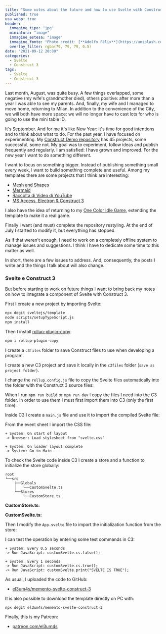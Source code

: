 ```yaml
---
title: "Some notes about the future and how to use Svelte with Construct 3 (English)"
published: true
usa_webp: true
header:
  immagine_tipo: "jpg"
  miniatura: "image"
  immagine_estesa: "image"
  immagine_fonte: "Photo credit: [**Adolfo Félix**](https://unsplash.com/@adolfofelix)"
  overlay_filter: rgba(79, 79, 79, 0.5)
date: "2021-09-12 20:00"
categories:
  - Svelte
  - Construct 3
tags:
  - Svelte
  - Construct 3
---
```


Last month, August, was quite busy. A few things overlapped, some negative (my wife's grandmother died), others positive: after more than a year I was able to see my parents. And, finally, my wife and I managed to move home, returning to Milan. In addition to the convenience of the City, we will both have more space: we will no longer have to cast lots for who is going to use the mini table :D.

It's September. And for me it's like New Year: it's time for good intentions and to think about what to do. For the past year, I have focused on experimenting. My [Construct Demo repository](https://github.com/el3um4s/construct-demo) has 45 projects, some successful, some not. My goal was to experiment, follow ideas and publish frequently and regularly. I am satisfied: I have grown and improved. For the new year I want to do something different.

I want to focus on something bigger. Instead of publishing something small every week, I want to build something complete and useful. Among my templates there are some projects that I think are interesting:

- [Mesh and Shapes](https://www.patreon.com/posts/47493518)
- [Mermaid](https://www.patreon.com/posts/uml-for-database-51059040)
- [Raccolta di Video di YouTube](https://www.patreon.com/posts/46901116)
- [MS Access, Electron & Construct 3](https://www.patreon.com/posts/ms-access-3-50472226)

I also have the idea of returning to my [One Color Idle Game](https://c3demo.stranianelli.com/template/005-one-color-idle-game), extending the template to make it a real game.

Finally I want (and must) complete the repository restyling. At the end of July I started to modify it, but everything has stopped.

As if that weren't enough, I need to work on a completely offline system to manage issues and suggestions. I think I have to dedicate some time to this matter as well.

In short, there are a few issues to address. And, consequently, the posts I write and the things I talk about will also change.

### Svelte e Construct 3

But before starting to work on future things I want to bring back my notes on how to integrate a component of Svelte with Construct 3.

First I create a new project by importing Svelte:

```bash
npx degit sveltejs/template
node scripts/setupTypeScript.js
npm install
```

Then I install [rollup-plugin-copy](https://www.npmjs.com/package/rollup-plugin-copy):

```bash
npm i rollup-plugin-copy
```

I create a `c3files` folder to save Construct files to use when developing a program.

I create a new C3 project and save it locally in the `c3files` folder (`save as project folder`).

I change the `rollup.config.js` file to copy the Svelte files automatically into the folder with the Construct 3 source files:

<script src="https://gist.github.com/el3um4s/a6306b85d1800a7dc9dd7cfd56cb8d2c.js"></script>

When I run `npm run build` or `npm run dev` I copy the files I need into the C3 folder. In order to use them I must first import them into C3 (only the first time).

Inside C3 I create a `main.js` file and use it to import the compiled Svelte file:

<script src="https://gist.github.com/el3um4s/5e99272f46c6658d9696809aff9717e6.js"></script>

From the event sheet I import the CSS file:

```
+ System: On start of layout
-> Browser: Load stylesheet from "svelte.css"

+ System: On loader layout complete
-> System: Go to Main
```

To check the Svelte code inside C3 I create a store and a function to initialize the store globally:

```
root
└──src
    ├──Globals
    │   └──CustomSvelte.ts
    └──Stores
        └──CustomStore.ts
```

**CustomStore.ts:**

<script src="https://gist.github.com/el3um4s/6be3f5eb2d6ed6b1f403680df983a073.js"></script>

**CustomSvelte.ts:**

<script src="https://gist.github.com/el3um4s/9ce89689a65bf4ac837dad87db95c2d2.js"></script>

Then I modify the `App.svelte` file to import the initialization function from the store:

<script src="https://gist.github.com/el3um4s/121e470dc4a530effc5f8a602a4dce20.js"></script>

I can test the operation by entering some test commands in C3:

```
+ System: Every 0.5 seconds
-> Run JavaScript: customSvelte.cs.false();

+ System: Every 1 seconds
-> Run JavaScript: customSvelte.cs.true();
-> Run JavaScript: customSvelte.print("SVELTE IS TRUE");
```

As usual, I uploaded the code to GitHub:

- [el3um4s/memento-svelte-construct-3](https://github.com/el3um4s/memento-svelte-construct-3)

It is also possible to download the template directly on PC with:

```bash
npx degit el3um4s/memento-svelte-construct-3
```

Finally, this is my Patreon:

- [patreon.com/el3um4s](https://patreon.com/el3um4s)
